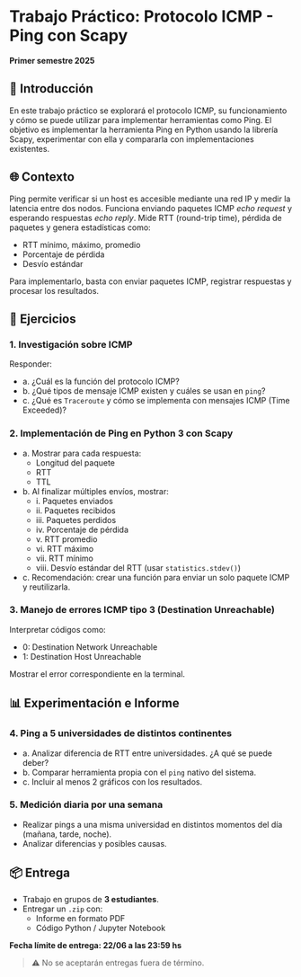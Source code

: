 # Trabajo Práctico: Protocolo ICMP - Ping con Scapy

**Primer semestre 2025**

## 🧠 Introducción

En este trabajo práctico se explorará el protocolo ICMP, su funcionamiento y cómo se puede utilizar para implementar herramientas como Ping. El objetivo es implementar la herramienta Ping en Python usando la librería Scapy, experimentar con ella y compararla con implementaciones existentes.

## 🌐 Contexto

Ping permite verificar si un host es accesible mediante una red IP y medir la latencia entre dos nodos. Funciona enviando paquetes ICMP *echo request* y esperando respuestas *echo reply*. Mide RTT (round-trip time), pérdida de paquetes y genera estadísticas como:

- RTT mínimo, máximo, promedio
- Porcentaje de pérdida
- Desvío estándar

Para implementarlo, basta con enviar paquetes ICMP, registrar respuestas y procesar los resultados.

## 🧩 Ejercicios

### 1. Investigación sobre ICMP
Responder:
- a. ¿Cuál es la función del protocolo ICMP?
- b. ¿Qué tipos de mensaje ICMP existen y cuáles se usan en `ping`?
- c. ¿Qué es `Traceroute` y cómo se implementa con mensajes ICMP (Time Exceeded)?

### 2. Implementación de Ping en Python 3 con Scapy
- a. Mostrar para cada respuesta:
  - Longitud del paquete
  - RTT
  - TTL
- b. Al finalizar múltiples envíos, mostrar:
  - i. Paquetes enviados
  - ii. Paquetes recibidos
  - iii. Paquetes perdidos
  - iv. Porcentaje de pérdida
  - v. RTT promedio
  - vi. RTT máximo
  - vii. RTT mínimo
  - viii. Desvío estándar del RTT (usar `statistics.stdev()`)
- c. Recomendación: crear una función para enviar un solo paquete ICMP y reutilizarla.

### 3. Manejo de errores ICMP tipo 3 (Destination Unreachable)
Interpretar códigos como:
- 0: Destination Network Unreachable
- 1: Destination Host Unreachable

Mostrar el error correspondiente en la terminal.

## 📊 Experimentación e Informe

### 4. Ping a 5 universidades de distintos continentes
- a. Analizar diferencia de RTT entre universidades. ¿A qué se puede deber?
- b. Comparar herramienta propia con el `ping` nativo del sistema.
- c. Incluir al menos 2 gráficos con los resultados.

### 5. Medición diaria por una semana
- Realizar pings a una misma universidad en distintos momentos del día (mañana, tarde, noche).
- Analizar diferencias y posibles causas.

## 📦 Entrega

- Trabajo en grupos de **3 estudiantes**.
- Entregar un `.zip` con:
  - Informe en formato PDF
  - Código Python / Jupyter Notebook

**Fecha límite de entrega: 22/06 a las 23:59 hs**

> ⚠️ No se aceptarán entregas fuera de término.
